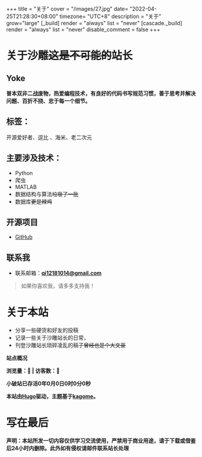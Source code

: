 +++
title = "关于"
cover = "/images/27.jpg"
date= "2022-04-25T21:28:30+08:00"
timezone= "UTC+8"
description = "关于"
grow="large"
[_build]
    render = "always"
    list   = "never"
[cascade._build]
    render = "always"
    list   = "never"
    disable_comment = false
+++

# 关于沙雕~~这是不可能的~~站长
Yoke
---
**普本双非二战废物，热爱编程技术，有良好的代码书写规范习惯，善于思考并解决问题、百折不挠、忠于每一个细节。**

标签：
---
开源爱好者、逗比 、海米、老二次元

主要涉及技术：
---
* Python
* 爬虫
* MATLAB
* 数据结构与算法~~垃圾了一批~~
* 数据库~~更是辣鸡~~
  
开源项目
----
* [GitHub](https://github.com/Yokeagoni)  
  
联系我
----
* 联系邮箱：**qi12181014@gmail.com** 

> 如果你喜欢我，请多多支持我！

# 关于本站
* 分享一些硬货和好友的投稿
* 记录一些关于沙雕站长的日常，
* 刊登沙雕站长琐碎凌乱的稿子~~曾经也是个大文豪~~  

**站点概况**
<div>
<!-- 不蒜子计数 -->
<left style="font-weight:bold;">
        浏览量：<span id="busuanzi_value_site_pv"><i class="fa fa-spinner fa-spin"></i></span>👀 | 访客数：<span id="busuanzi_value_site_uv"><i class="fa fa-spinner fa-spin"></i></span>👦
</left>
<script async src="//busuanzi.ibruce.info/busuanzi/2.3/busuanzi.pure.mini.js"></script>
<!-- 不蒜子计数 -->	
<p class="SiteRunningTime" style="font-weight:bold;">小破站已存活<label class="year">0</label>年<label
                class="month">0</label>月<label class="day">0</label>日<label class="hour">0</label>时<label
                class="minute">0</label>分<label class="second">0</label>秒</p>
<script>
    var startTime = "2022-05-05";
    var calculationTime = function (startTime) {
        var s1 = new Date(startTime.replace(/-/g, "/")),
            s2 = new Date(),
            runTime = parseInt((s2.getTime() - s1.getTime()) / 1000);
        var year = Math.floor(runTime / 86400 / 365);
        runTime = runTime % (86400 * 365);
        var month = Math.floor(runTime / 86400 / 30);
        runTime = runTime % (86400 * 30);
        var day = Math.floor(runTime / 86400);
        runTime = runTime % 86400;
        var hour = Math.floor(runTime / 3600);
        runTime = runTime % 3600;
        var minute = Math.floor(runTime / 60);
        runTime = runTime % 60;
        var second = runTime;
        document.querySelector(".SiteRunningTime > .year").innerText = year;
        document.querySelector(".SiteRunningTime > .month").innerText = month;
        document.querySelector(".SiteRunningTime > .day").innerText = day;
        document.querySelector(".SiteRunningTime > .hour").innerText = hour;
        document.querySelector(".SiteRunningTime > .minute").innerText = minute;
        document.querySelector(".SiteRunningTime > .second").innerText = second
    };
    setInterval("calculationTime(startTime)", 1000);
</script>
</div>

**本站由[Hugo](https://gohugo.io/)驱动，主题基于[kagome](https://github.com/miiiku/hugo-theme-kagome)。**

# 写在最后
**声明：本站所发一切内容仅供学习交流使用，严禁用于商业用途，请于下载或借鉴后24小时内删除。此外如有侵权请邮件联系站长处理**



